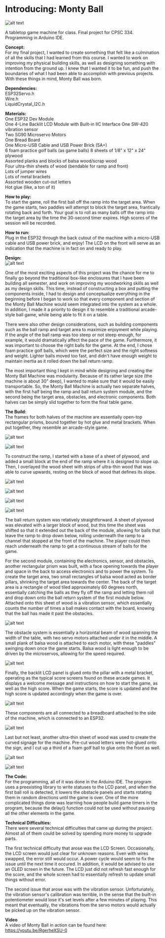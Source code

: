 # Introducing: Monty Ball

![alt text][intro]

[intro]: https://github.com/tantantheman/tantan-montyball/blob/master/montyball-photos/montyballcover-1.jpg "Monty Ball Overview"

A tabletop game machine for class. Final project for CPSC 334.  
Programming in Arduino IDE.  

**Concept:**  
For my final project, I wanted to create something that felt like a culmination of all the skills that I had learned from this course. I wanted to work on improving my physical building skills, as well as designing something with intention from the ground up. I knew that I wanted it to be fun, and push the boundaries of what I had been able to accomplish with previous projects. With these things in mind, Monty Ball was born.

**Dependencies:**  
ESP32Servo.h  
Wire.h  
LiquidCrystal_I2C.h

**Materials:**  
One ESP32 Dev Module  
One 4-Line Backlit LCD Module with Built-in IIC Interface
One SW-420 vibration sensor  
Two SG90 Microservo Motors  
One Bread Board  
One Micro-USB Cable and USB Power Brick (5A+)  
6 foam practice golf balls (as game balls)
8 sheets of 1/8" x 12" x 24" plywood  
Assorted planks and blocks of balsa wood/scrap wood  
Four ultra-thin sheets of wood (bendable for ramp and front)  
Lots of jumper wires  
Lots of metal brackets  
Assorted wooden cut-out letters  
Hot glue (like, a ton of it) 

**How to play:**  
To start the game, roll the first ball off the ramp into the target area. When the game starts, two paddles will attempt to block the target area, frantically rotating back and forth. Your goal is to roll as many balls off the ramp into the target area by the time the 30-second timer expires. High scores of the session will be recorded. 

**How to run:**  
Plug in the ESP32 through the back cutout of the machine with a micro-USB cable and USB power brick, and enjoy! The LCD on the front will serve as an indication that the machine is in fact on and ready to play. 
  
**Design:**  
![alt text][design]

[design]: https://github.com/tantantheman/tantan-montyball/blob/master/montyball-photos/montyball-15.jpg "Monty Ball Design"

One of the most exciting aspects of this project was the chance for me to finally go beyond the traditional box-like enclosures that I have been building all semester, and work on improving my woodworking skills as well as my design skills. This time, instead of constructing a box and putting the components inside, I had to design and conceptualize everything in the beginning before I began to work so that every component and section of the Monty Ball Machine would seem integrated into the system as a whole. In addition, I made it a priority to design it to resemble a traditional arcade-style ball game, while being able to fit it on a table. 

There were also other design considerations, such as building components such as the ball ramp and target area to maximize enjoyment while playing. If the angle of the ball ramp was too steep or not steep enough, for example, it would dramatically affect the pace of the game. Furthermore, it was important to choose the right balls for the game. At the end, I chose foam practice golf balls, which were the perfect size and the right softness and weight. Lighter balls moved too fast, and didn't have enough weight to maintain inertia as it rolled down the ball return ramp. 

The most important thing I kept in mind while designing and creating the Monty Ball Machine was modularity. Because of its rather large size (the machine is about 30" deep), I wanted to make sure that it would be easily transportable. So, the Monty Ball Machine is actually two separate halves, with the first half being the ramp and ball return system module, and the second being the target area, obstacles, and electronic components. Both halves can be simply slid together to form the final table game.

**The Build:**  
The frames for both halves of the machine are essentially open-top rectangular prisms, bound together by hot glue and metal brackets. When put together, they resemble an arcade-style game. 

![alt text][arcade]

[arcade]: https://github.com/tantantheman/tantan-montyball/blob/master/montyball-photos/montyball-13.jpg "Monty Ball Cabinet"

![alt text][ramp]

[ramp]: https://github.com/tantantheman/tantan-montyball/blob/master/montyball-photos/montyball-4.jpg "Monty Ball Ramp"

To construct the ramp, I started with a base of a sheet of plywood, and added a small block at the end of the ramp where it is designed to slope up. Then, I overlayed the wood sheet with strips of ultra-thin wood that was able to curve upwards, resting on the block of wood that defines its slope.

![alt text][rampandball]

[rampandball]: https://github.com/tantantheman/tantan-montyball/blob/master/montyball-photos/montyball-5.jpg "Monty Ball Ramp and Ball Return"

![alt text][overhead]

[overhead]: https://github.com/tantantheman/tantan-montyball/blob/master/montyball-photos/montyball-2.jpg "Monty Ball Ball Return"

![alt text][return]

[return]: https://github.com/tantantheman/tantan-montyball/blob/master/montyball-photos/montyball-3.jpg "Monty Ball Return Drop Point"

![alt text][balls]

[balls]: https://github.com/tantantheman/tantan-montyball/blob/master/montyball-photos/montyball-1.jpg "Monty Balls"

The ball return system was relatively straightforward. A sheet of plywood was elevated with a larger block of wood, but this time the sheet was shifted so that it extended out the back of the module, allowing for balls that leave the ramp to drop down below, rolling underneath the ramp to a channel that stopped at the front of the machine. The player could then reach underneath the ramp to get a continuous stream of balls for the game.  

For the second module, containing the electronics, sensor, and obstacles, another rectangular prism was built, with a face opening towards the player and space in the back to access electronics and to power the system. To create the target area, two small rectangles of balsa wood acted as border pillars, shrinking the target area towards the center. The back of the target area is a rectangle of wood tiled approximately 60 degrees north, essentially catching the balls as they fly off the ramp and letting them roll and drop down onto the ball return system of the first module below. Attached onto this sheet of wood is a vibration sensor, which essentially counts the number of times a ball makes contact with the board, knowing that the ball has made it past the obstacles.  

![alt text][backhalf]

[backhalf]: https://github.com/tantantheman/tantan-montyball/blob/master/montyball-photos/montyball-9.jpg "Monty Ball Back Module"

The obstacle system is essentially a horizontal beam of wood spanning the width of the table, with two servo motors attached under it in the middle. A small plank of balsa wood is attached to each motor, with these "paddles" swinging down once the game starts. Balsa wood is light enough to be driven by the microservos, allowing for the speed required. 

![alt text][detect]

[detect]: https://github.com/tantantheman/tantan-montyball/blob/master/montyball-photos/montyball-12.jpg "Vibration Sensor"

Finally, the backlit LCD panel is glued onto the pillar with a metal bracket, operating as the typical score screens found on these arcade games. It displays a welcome message and instructions on how to start the game, as well as the high score. When the game starts, the score is updated and the high score is updated accordingly when the game is over. 

![alt text][lcd]

[lcd]: https://github.com/tantantheman/tantan-montyball/blob/master/montyball-photos/montyball-10.jpg "Monty Ball LCD"

These components are all connected to a breadboard attached to the side of the machine, which is connected to an ESP32.  

![alt text][esp]

[esp]: https://github.com/tantantheman/tantan-montyball/blob/master/montyball-photos/montyball-11.jpg "Wiring"

Last but not least, another ultra-thin sheet of wood was used to create the curved signage for the machine. Pre-cut wood letters were hot-glued onto the sign, and I cut up a third of a foam golf ball to glue onto the front as well. 

![alt text][sign1]

[sign1]: https://github.com/tantantheman/tantan-montyball/blob/master/montyball-photos/montyball-6.jpg "Monty Ball Signage 1"

![alt text][sign2]

[sign2]: https://github.com/tantantheman/tantan-montyball/blob/master/montyball-photos/montyball-7.jpg "Monty Ball Signage 2"

**The Code:**  
For the programming, all of it was done in the Arduino IDE. The program uses a preexisting library to write statuses to the LCD panel, and when the first ball roll is detected, it lowers the obstacle panels and starts rotating them in random directions until the game is over. One of the more complicated things done was learning how people build game timers in the program, because the delay() function could not be used without pausing all the other elements in the game. 

**Technical Difficulties:**  
There were several technical difficulties that came up during the project. Almost all of them could be solved by spending more money to upgrade parts.  

The first technical difficulty that arose was the LCD Screen. Occasionally, the LCD screen would just clear for unknown reasons. Even with wires swapped, the error still would occur. A power cycle would seem to fix the issue until the next time it occured. In addition, it would be advised to use an OLED screen in the future. The LCD just did not refresh fast enough for the score, and the whole screen had to essentially refresh to update small things without error. 

The second issue that arose was with the vibration sensor. Unfortunately, the vibration sensor's calibration was terrible, in the sense that the built-in potentiometer would lose it's set levels after a few minutes of playing. This meant that eventually, the vibrations from the servo motors would actually be picked up on the vibration sensor. 

**Video**  
A video of Monty Ball in action can be found here:
https://youtu.be/RgerheXSU-0


